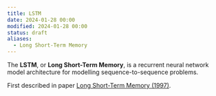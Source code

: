 ```yaml
---
title: LSTM
date: 2024-01-28 00:00
modified: 2024-01-28 00:00
status: draft
aliases:
  - Long Short-Term Memory 
---
```


The **LSTM**, or **Long Short-Term Memory**, is a recurrent neural network model architecture for modelling sequence-to-sequence problems.

First described in paper [Long Short-Term Memory (1997)](../reference/papers/long-short-term-memory-1997.md).
